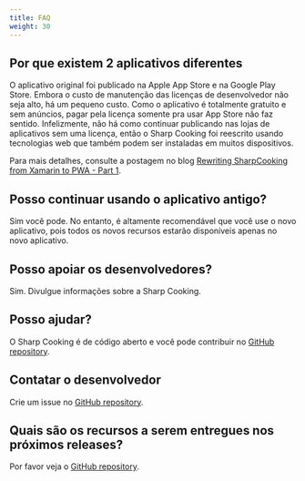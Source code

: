 ```yaml
---
title: FAQ
weight: 30
---
```


## Por que existem 2 aplicativos diferentes
O aplicativo original foi publicado na Apple App Store e na Google Play Store. Embora o custo de manutenção das licenças de desenvolvedor não seja alto, há um pequeno custo. Como o aplicativo é totalmente gratuito e sem anúncios, pagar pela licença somente pra usar App Store não faz sentido. Infelizmente, não há como continuar publicando nas lojas de aplicativos sem uma licença, então o Sharp Cooking foi reescrito usando tecnologias web que também podem ser instaladas em muitos dispositivos.

Para mais detalhes, consulte a postagem no blog [Rewriting SharpCooking from Xamarin to PWA - Part 1](https://lpains.net/posts/2023-01-01-rewriting-sharp-cooking-app-part-1/).

## Posso continuar usando o aplicativo antigo?
Sim você pode. No entanto, é altamente recomendável que você use o novo aplicativo, pois todos os novos recursos estarão disponíveis apenas no novo aplicativo.

## Posso apoiar os desenvolvedores?
Sim. Divulgue informações sobre a Sharp Cooking.

## Posso ajudar?
O Sharp Cooking é de código aberto e você pode contribuir no [GitHub repository](https://github.com/jlucaspains/sharp-cooking-web).

## Contatar o desenvolvedor
Crie um issue no [GitHub repository](https://github.com/jlucaspains/sharp-cooking-web/issues).

## Quais são os recursos a serem entregues nos próximos releases?
Por favor veja o [GitHub repository](https://github.com/jlucaspains/sharp-cooking-web/issues).
